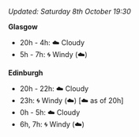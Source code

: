 *Updated: Saturday 8th October 19:30*

**Glasgow**

* 20h - 4h: :cloud: Cloudy
* 5h - 7h: :cyclone: Windy (:cloud:)

**Edinburgh**

* 20h - 22h: :cloud: Cloudy
* 23h: :cyclone: Windy (:cloud:) [:cloud: as of 20h]
* 0h - 5h: :cloud: Cloudy
* 6h, 7h: :cyclone: Windy (:cloud:)
